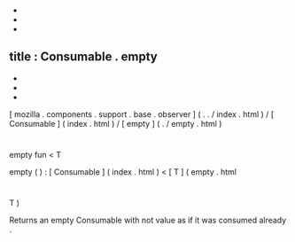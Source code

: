 -
-
-
title
:
Consumable
.
empty
-
-
-
-
[
mozilla
.
components
.
support
.
base
.
observer
]
(
.
.
/
index
.
html
)
/
[
Consumable
]
(
index
.
html
)
/
[
empty
]
(
.
/
empty
.
html
)
#
empty
fun
<
T
>
empty
(
)
:
[
Consumable
]
(
index
.
html
)
<
[
T
]
(
empty
.
html
#
T
)
>
Returns
an
empty
Consumable
with
not
value
as
if
it
was
consumed
already
.
